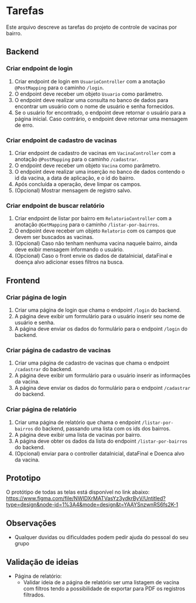 # Tarefas

Este arquivo descreve as tarefas do projeto de controle de vacinas por bairro.

## Backend

### Criar endpoint de login

1. Criar endpoint de login em `UsuarioController` com a anotação `@PostMapping` para o caminho `/login`.
2. O endpoint deve receber um objeto `Usuario` como parâmetro.
3. O endpoint deve realizar uma consulta no banco de dados para encontrar um usuário com o nome de usuário e senha fornecidos.
4. Se o usuário for encontrado, o endpoint deve retornar o usuário para a página inicial. Caso contrário, o endpoint deve retornar uma mensagem de erro.

### Criar endpoint de cadastro de vacinas

1. Criar endpoint de cadastro de vacinas em `VacinaController` com a anotação `@PostMapping` para o caminho `/cadastrar`.
2. O endpoint deve receber um objeto `Vacina` como parâmetro.
3. O endpoint deve realizar uma inserção no banco de dados contendo o id da vacina, a data de aplicação, e o id do bairro.
4. Após concluída a operação, deve limpar os campos.
5. (Opcional) Mostrar mensagem de registro salvo.

### Criar endpoint de buscar relatório

1. Criar endpoint de listar por bairro em `RelatorioController` com a anotação `@GetMapping` para o caminho `/listar-por-bairros`.
2. O endpoint deve receber um objeto `Relatorio` com os campos que devem ser buscados as vacinas.
3. (Opcional) Caso não tenham nenhuma vacina naquele bairro, ainda deve exibir mensagem informando o usuário.
4. (Opcional) Caso o front envie os dados de dataInicial, dataFinal e doença alvo adicionar esses filtros na busca.

## Frontend

### Criar página de login

1. Criar uma página de login que chama o endpoint `/login` do backend.
2. A página deve exibir um formulário para o usuário inserir seu nome de usuário e senha.
3. A página deve enviar os dados do formulário para o endpoint `/login` do backend.

### Criar página de cadastro de vacinas

1. Criar uma página de cadastro de vacinas que chama o endpoint `/cadastrar` do backend.
2. A página deve exibir um formulário para o usuário inserir as informações da vacina.
3. A página deve enviar os dados do formulário para o endpoint `/cadastrar` do backend.

### Criar página de relatório

1. Criar uma página de relatório que chama o endpoint `/listar-por-bairros` do backend, passando uma lista com os ids dos bairros.
2. A página deve exibir uma lista de vacinas por bairro.
3. A página deve obter os dados da lista do endpoint `/listar-por-bairros` do backend.
4. (Opcional) enviar para o controller dataInicial, dataFinal e Doenca alvo da vacina.

## Prototipo

O protótipo de todas as telas está disponível no link abaixo:
https://www.figma.com/file/NWIDXrMATVasYz3ydkrByV/Untitled?type=design&node-id=1%3A4&mode=design&t=YAAYSnzwnRS6fs2K-1

## Observações

* Qualquer duvidas ou dificuldades podem pedir ajuda do pessoal do seu grupo

## Validação de ideias

* Página de relatório:
    * Validar ideia de a página de relatório ser uma listagem de vacina com filtros tendo a possibilidade de exportar para PDF os registros filtrados.
